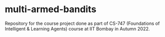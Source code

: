 # multi-armed-bandits
Repository for the course project done as part of CS-747 (Foundations of Intelligent &amp; Learning Agents) course at IIT Bombay in Autumn 2022.  
